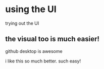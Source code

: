 # using the UI
 trying out the UI

## the visual too is much easier!
github desktop is awesome

i like this so much better. such easy!
